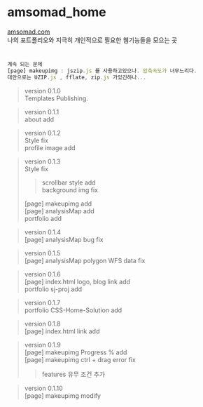 # amsomad_home
[amsomad.com](https://amsomad.com) <br>
 나의 포트폴리오와 지극히 개인적으로 필요한 웹기능들을 모으는 곳

#

```js
계속 되는 문제
[page] makeupimg : jszip.js 를 사용하고있으나. 압축속도가 너무느리다.
대안으로는 UZIP.js , fflate, zip.js 가있긴하나...
```

> version 0.1.0 <br>
> Templates Publishing.

> version 0.1.1 <br>
> about add

> version 0.1.2 <br>
> Style fix <br>
> profile image add

> version 0.1.3 <br>
> Style fix <br>
> > scrollbar style add<br>
> > background img fix
>
> [page] makeupimg add <br>
> [page] analysisMap add <br>
> portfolio add

> version 0.1.4 <br>
> [page] analysisMap bug fix <br>

> version 0.1.5 <br>
> [page] analysisMap polygon WFS data fix<br>

> version 0.1.6 <br>
> [page] index.html logo, blog link add <br>
> portfolio sj-proj add

> version 0.1.7 <br>
> portfolio CSS-Home-Solution add

> version 0.1.8 <br>
> [page] index.html link add <br>

> version 0.1.9 <br>
> [page] makeupimg Progress % add <br>
> [page] makeupimg ctrl + drag error fix<br> 
>> features 유무 조건 추가

> version 0.1.10 <br>
> [page] makeupimg modify <br>
